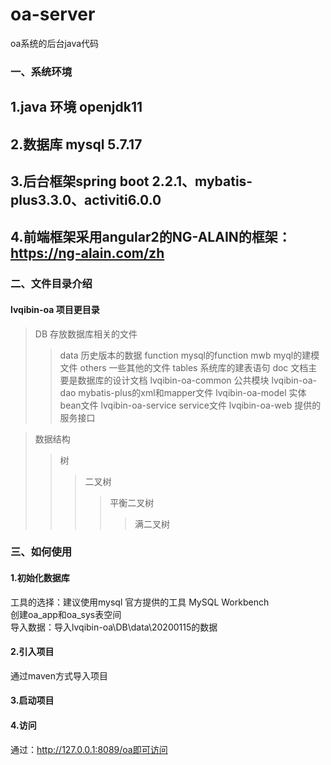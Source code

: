 # oa-server
 oa系统的后台java代码
### 一、系统环境
## 1.java 环境 openjdk11
## 2.数据库 mysql 5.7.17
## 3.后台框架spring boot 2.2.1、mybatis-plus3.3.0、activiti6.0.0
## 4.前端框架采用angular2的NG-ALAIN的框架：https://ng-alain.com/zh
### 二、文件目录介绍
#### lvqibin-oa 项目更目录
>DB 存放数据库相关的文件
>>data 历史版本的数据
>>function mysql的function
>>mwb myql的建模文件
>>others 一些其他的文件
>>tables 系统库的建表语句
>doc 文档主要是数据库的设计文档
>lvqibin-oa-common 公共模块
>lvqibin-oa-dao mybatis-plus的xml和mapper文件
>lvqibin-oa-model 实体bean文件
>lvqibin-oa-service service文件
>lvqibin-oa-web 提供的服务接口

>数据结构  
>>树  
>>>二叉树  
>>>>平衡二叉树  
>>>>>满二叉树  

### 三、如何使用
#### 1.初始化数据库
工具的选择：建议使用mysql 官方提供的工具 MySQL Workbench <br> 
创建oa_app和oa_sys表空间 <br> 
导入数据：导入lvqibin-oa\DB\data\20200115的数据 <br> 
#### 2.引入项目
通过maven方式导入项目
#### 3.启动项目
#### 4.访问
通过：http://127.0.0.1:8089/oa即可访问

